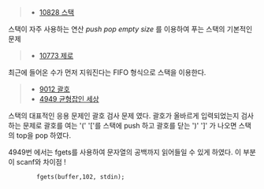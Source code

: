 > - [10828 스택](https://www.acmicpc.net/problem/10828)

스택이 자주 사용하는 연산 *push pop empty size* 를 이용하여 푸는 스택의 기본적인 문제

> - [10773 제로](https://www.acmicpc.net/problem/10773)
 
최근에 들어온 수가 먼저 지워진다는 FIFO 형식으로 스택을 이용한다.

> - [9012 괄호](https://www.acmicpc.net/problem/9012)
> - [4949 균형잡인 세상](https://www.acmicpc.net/problem/4949)

스택의 대표적인 응용 문제인 괄호 검사 문제 였다. 
괄호가 올바르게 입력되었는지 검사하는 문제로 괄호를 여는 '(' '['를 스택에 push 하고 괄호를 닫는 ')' ']' 가 나오면 스택의 top을 pop 하였다. 

4949번 에서는 fgets를 사용하여 문자열의 공백까지 읽어들일 수 있게 하였다. 이 부분이 scanf와 차이점 ! 
```
		fgets(buffer,102, stdin);
```